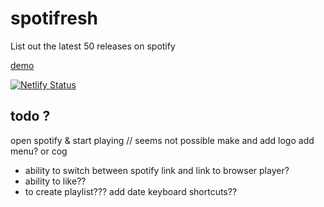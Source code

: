 # spotifresh 
List out the latest 50 releases on spotify

[demo](https://spotifresh.netlify.app)

[![Netlify Status](https://api.netlify.com/api/v1/badges/7bc3bc6d-5ae6-439a-8d0d-385bcaf78eb8/deploy-status)](https://app.netlify.com/sites/spotifresh/deploys)


## todo ?

open spotify & start playing // seems not possible
make and add logo
add menu? or cog
  - ability to switch between spotify link and link to browser player?
  - ability to like??
  - to create playlist???
add date
keyboard shortcuts??
